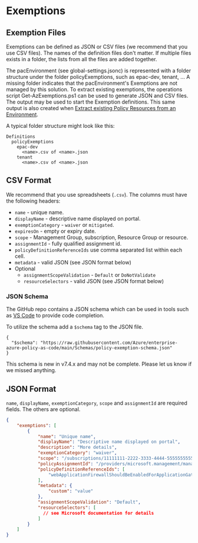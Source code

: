 # Exemptions

## Exemption Files

Exemptions can be defined as JSON or CSV files (we recommend that you use CSV files). The names of the definition files don't matter. If multiple files exists in a folder, the lists from all the files are added together.

The pacEnvironment (see global-settings.jsonc) is represented with a folder structure under the folder policyExemptions, such as epac-dev, tenant, ... A missing folder indicates that the pacEnvironment's Exemptions are not managed by this solution. To extract existing exemptions, the operations script Get-AzExemptions.ps1 can be used to generate JSON and CSV files. The output may be used to start the Exemption definitions. This same output is also created when [Extract existing Policy Resources from an Environment](extract-existing-policy-resources.md).

A typical folder structure might look like this:

```
Definitions
  policyExemptions
    epac-dev
      <name>.csv of <name>.json
    tenant
      <name>.csv of <name>.json
```

## CSV Format

We recommend that you use spreadsheets (`.csv`). The columns must have the following headers:

* `name` - unique name.
* `displayName` - descriptive name displayed on portal.
* `exemptionCategory` - `waiver` or `mitigated`.
* `expiresOn` - empty or expiry date.
* `scope` - Management Group, subscription, Resource Group or resource.
* `assignmentId` - fully qualified assignment id.
* `policyDefinitionReferenceIds` use comma separated list within each cell.
* `metadata` - valid JSON (see JSON format below)
* Optional
  * `assignmentScopeValidation` - `Default` or `DoNotValidate`
  * `resourceSelectors` - valid JSON (see JSON format below)

### JSON Schema

The GitHub repo contains a JSON schema which can be used in tools such as [VS Code](https://code.visualstudio.com/Docs/languages/json#_json-schemas-and-settings) to provide code completion.

To utilize the schema add a ```$schema``` tag to the JSON file.

```
{
  "$schema": "https://raw.githubusercontent.com/Azure/enterprise-azure-policy-as-code/main/Schemas/policy-exemption-schema.json"
}
```

This schema is new in v7.4.x and may not be complete. Please let us know if we missed anything.

## JSON Format

`name`, `displayName`, `exemptionCategory`, `scope` and `assignmentId` are required fields. The others are optional.

```json
{
    "exemptions": [
        {
            "name": "Unique name",
            "displayName": "Descriptive name displayed on portal",
            "description": "More details",
            "exemptionCategory": "waiver",
            "scope": "/subscriptions/11111111-2222-3333-4444-555555555555",
            "policyAssignmentId": "/providers/microsoft.management/managementgroups/contoso-prod/providers/microsoft.authorization/policyassignments/prod-asb",
            "policyDefinitionReferenceIds": [
                "webApplicationFirewallShouldBeEnabledForApplicationGatewayMonitoringEffect"
            ],
            "metadata": {
                "custom": "value"
            },
            "assignmentScopeValidation": "Default",
            "resourceSelectors": [
              // see Microsoft documentation for details
            ]
        }
    ]
}
```
